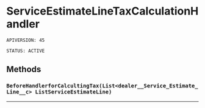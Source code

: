 # ServiceEstimateLineTaxCalculationHandler

`APIVERSION: 45`

`STATUS: ACTIVE`
## Methods
### `BeforeHandlerforCalcultingTax(List<dealer__Service_Estimate_Line__c> ListServiceEstimateLine)`
---
